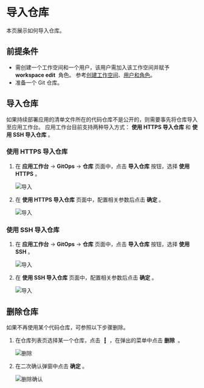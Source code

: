 # 导入仓库

本页展示如何导入仓库。

## 前提条件

- 需创建一个工作空间和一个用户，该用户需加入该工作空间并赋予  __workspace edit__  角色。
  参考[创建工作空间](../../../ghippo/user-guide/workspace/workspace.md)、[用户和角色](../../../ghippo/user-guide/access-control/user.md)。
- 准备一个 Git 仓库。

## 导入仓库

如果持续部署应用的清单文件所在的代码仓库不是公开的，则需要事先将仓库导入至应用工作台。
应用工作台目前支持两种导入方式： __使用 HTTPS 导入仓库__ 和 __使用 SSH 导入仓库__ 。

### 使用 HTTPS 导入仓库

1. 在 __应用工作台__ -> __GitOps__ -> __仓库__ 页面中，点击 __导入仓库__ 按钮，选择 __使用 HTTPS__ 。

    ![导入](https://docs.daocloud.io/daocloud-docs-images/docs/amamba/images/import01.png)

2. 在 __使用 HTTPS 导入仓库__ 页面中，配置相关参数后点击 __确定__ 。

    ![导入](https://docs.daocloud.io/daocloud-docs-images/docs/amamba/images/import02.png)

### 使用 SSH 导入仓库

1. 在 __应用工作台__ -> __GitOps__ -> __仓库__ 页面中，点击 __导入仓库__ 按钮，选择 __使用 SSH__ 。

    ![导入](https://docs.daocloud.io/daocloud-docs-images/docs/amamba/images/import01.png)

2. 在 __使用 SSH 导入仓库__ 页面中，配置相关参数后点击 __确定__ 。

    ![导入](https://docs.daocloud.io/daocloud-docs-images/docs/amamba/images/import03.png)

## 删除仓库

如果不再使用某个代码仓库，可参照以下步骤删除。

1. 在仓库列表页选择某一个仓库，点击  __┇__  ，在弹出的菜单中点击 __删除__  。

    ![删除](https://docs.daocloud.io/daocloud-docs-images/docs/amamba/images/import04.png)

2. 在二次确认弹窗中点击 __确定__ 。

    ![删除确认](https://docs.daocloud.io/daocloud-docs-images/docs/amamba/images/import05.png)
